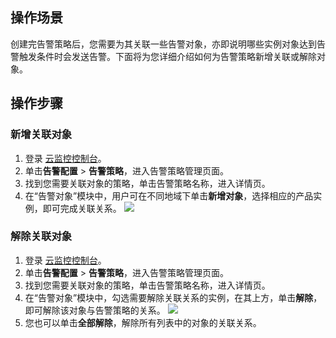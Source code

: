 
## 操作场景

创建完告警策略后，您需要为其关联一些告警对象，亦即说明哪些实例对象达到告警触发条件时会发送告警。下面将为您详细介绍如何为告警策略新增关联或解除对象。


## 操作步骤

### 新增关联对象
1. 登录 [云监控控制台](https://console.cloud.tencent.com/monitor)。
2. 单击**告警配置** > **告警策略**，进入告警策略管理页面。
3. 找到您需要关联对象的策略，单击告警策略名称，进入详情页。
4. 在“告警对象”模块中，用户可在不同地域下单击**新增对象**，选择相应的产品实例，即可完成关联关系。
![](https://main.qcloudimg.com/raw/57d8741be6b217ffd84c5810f1d6fdd5.png)


### 解除关联对象

1. 登录 [云监控控制台](https://console.cloud.tencent.com/monitor)。
2. 单击**告警配置** > **告警策略**，进入告警策略管理页面。
3. 找到您需要关联对象的策略，单击告警策略名称，进入详情页。
4. 在“告警对象”模块中，勾选需要解除关联关系的实例，在其上方，单击**解除**，即可解除该对象与告警策略的关系。
![](https://main.qcloudimg.com/raw/3b067231485ad5e1973b7aeb7c890547.png)
5. 您也可以单击**全部解除**，解除所有列表中的对象的关联关系。

